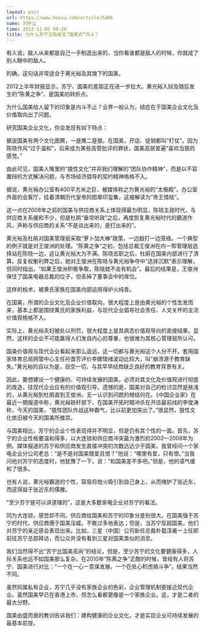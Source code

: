 ```yaml
---
layout: post
url: https://www.huxiu.com/article/5486
name: 刘步尘
time: 2012-11-05 09:20
title: 为什么苏宁没有发生“国美式”内斗？
---
```

有人说，敌人从来都是自己一手制造出来的，当你看谁都是敌人的时候，你就成了别人眼中的敌人。

的确，这句话非常适合于黄光裕及其旗下的国美。

2012上半年财报显示，苏宁、国美的差距正在进一步拉大。黄光裕入狱及随后发生的“陈黄之争”，是国美的转折点。

为什么国美给人留下的印象是内斗不止？业界一般认为，结症在于国美企业文化及价值取向出了问题。

研究国美企业文化，你会发现有如下特点：

据说国美有两个文化图腾，一是鹰二是狼。在国美，开店、促销都叫“打仗”。因为陈晓作风“过于温和”，后来成为某些高管批评的罪状，国美高层普遍“喜欢当狼的感觉。”

由此可见，国美人嘴里的“狼性文化”并非我们理解的“团队协作精神”，而是以不容置辩的方式解决问题，与市场经济倡导的契约精神格格不入。

据说，黄光裕办公室有400平方米之巨，被媒体称之为黄光裕的“太极殿”。办公室外面的会客厅，挂着清朝历代皇帝的图章印玺集，这被解读为“帝王情结”。

这一点在2008年之前的国美与供应商关系上体现得最为明显，陈晓主政时代，与供应商关系缓和不少，但是杜鹃“垂帘听政”之后，再度恢复黄光裕时代的霸道作风，声称与供应商的关系“不是谈出来的，是打出来的”。

黄光裕及杜鹃对国美管理层采取“萝卜加大棒”政策，一边敲打一边笼络。一个典型的例子就是对王俊洲的处理。“陈黄之争”之初，包括总裁王俊洲在内一帮管理层选择站在陈晓一边，这让黄光裕大为不满。陈晓去职之后，杜鹃在国美内部进行了清算。反复权衡利弊之后，她对王俊洲在陈晓与黄光裕争夺中“选择沉默”表示理解，但同时指出，“如果王俊洲积极争取，陈晓就不会有机会”。最后的结果是，王俊洲保住了国美电器总裁的位子，但丢掉了董事会中的席位。

这样的权术，被黄氏家族在国美内部运用得炉火纯青。

在国美，所谓的企业文化及企业价值取向，很大程度上是由黄光裕的个性生发而来，基本上都是围绕黄氏的家族利益，与现代企业倡导社会责任、人文关怀的主流价值观格格不入。

实际上，黄光裕夫妇被处以刑罚，很大程度上是其病态价值观导向的直接结果。显然，这样的企业不可能赢得人们发自内心的尊重，也很难为其核心管理层所认可。

国美价值观与现代企业看起来那么遥远，这一切都与黄光裕这个人分不开。套用国家体育总局网管中心主任孙晋芳评价李娜情绪波动比较大，叫“崩溃源于教育缺失。”黄光裕的自以为是，目空一切，与其早早经商缺乏良好的教育背景有关。

因此，要想建设一个健康的、可持续发展的国美，必须对其文化及价值观进行彻底的改造，往现代企业应有的价值观引导。遗憾的是，国美对自己的检讨显然是肤浅的，从黄光裕到杜鹃直到王俊洲，无一认识到问题的根结何在。《中国企业家》在最近一期报道中称，黄光裕铁杆部下、在国美开拓时期冲杀在开店最前线的李俊涛称，今天的国美，“狼性团队作战这种霸气，比以前更加突出了。”很显然，狼性文化依旧被今天的国美所推崇。

与国美相比，苏宁的企业个性表现得并不明显，但是仍有其个性的一面。首先，苏宁的企业性格要温和得多，以大连锁和供应商冲突最为激烈的2002—2008年为例，媒体报道的苏宁和供应商发生直接冲突的次数远远少于国美。我曾经问一个家电企业分公司老总：“是不是对国美既爱且恨？”他说：“哪里有爱，只有恨。”当我问他对苏宁的态度时，他犹豫了一下，说：“和国美差不多吧。”但是，他的语气缓和了很多。

也有人说，黄光裕霸道的个性，容易将炮火吸引到自己身上，从而掩护了张近东，而这得益于张近东的儒雅。

“至少苏宁是可以讲道理的”，这是大多数家电企业对苏宁的看法。

同为大连锁，感觉却不同，供应商给国美和苏宁的印象分差别很大。在国美强于苏宁的时代，供应商慑于国美淫威，不敢过多地表达；但是，当苏宁反超国美，他们对苏宁的亲近感会表现出来。比如，三星（中国）公司新任总裁朴载淳甫一上任即前往苏宁总部拜访，而公众并没有看到三星对国美类似的消息。

我们当然得不出“苏宁比国美高尚”的结论，但是，至少苏宁的文化要健康得多，人际关系也远不如国美那么复杂。在2010年“陈黄之争”正酣的时候，曾经有人将苏宁、国美进行对比：“一个在一心一意谋发展，一个在处心积虑搞斗争”，结果当然不同。

虽然同属私有企业，苏宁几乎没有家族企业的色彩，企业管理机制更接近现代企业。虽然国美早已在香港上市，但怎么看都更像是一个家族企业。这，才是二者的最大分野。

国美由盛而衰的教训告诉我们：建构健康的企业文化，才是实现企业可持续发展的最基本前提。

